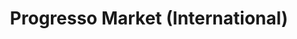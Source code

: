 ---
title: "Progresso Market (International)"
url: /washington/progresso-market-international/
shop: Supermarkt
---
